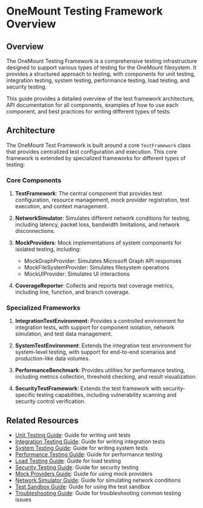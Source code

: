 # OneMount Testing Framework Overview

## Overview

The OneMount Testing Framework is a comprehensive testing infrastructure designed to support various types of testing for the OneMount filesystem. It provides a structured approach to testing, with components for unit testing, integration testing, system testing, performance testing, load testing, and security testing.

This guide provides a detailed overview of the test framework architecture, API documentation for all components, examples of how to use each component, and best practices for writing different types of tests.

## Architecture

The OneMount Test Framework is built around a core `TestFramework` class that provides centralized test configuration and execution. This core framework is extended by specialized frameworks for different types of testing:

### Core Components

1. **TestFramework**: The central component that provides test configuration, resource management, mock provider registration, test execution, and context management.

2. **NetworkSimulator**: Simulates different network conditions for testing, including latency, packet loss, bandwidth limitations, and network disconnections.

3. **MockProviders**: Mock implementations of system components for isolated testing, including:
   - MockGraphProvider: Simulates Microsoft Graph API responses
   - MockFileSystemProvider: Simulates filesystem operations
   - MockUIProvider: Simulates UI interactions

4. **CoverageReporter**: Collects and reports test coverage metrics, including line, function, and branch coverage.

### Specialized Frameworks

1. **IntegrationTestEnvironment**: Provides a controlled environment for integration tests, with support for component isolation, network simulation, and test data management.

2. **SystemTestEnvironment**: Extends the integration test environment for system-level testing, with support for end-to-end scenarios and production-like data volumes.

3. **PerformanceBenchmark**: Provides utilities for performance testing, including metrics collection, threshold checking, and result visualization.

4. **SecurityTestFramework**: Extends the test framework with security-specific testing capabilities, including vulnerability scanning and security control verification.

## Related Resources

- [Unit Testing Guide](unit-testing-guide.md): Guide for writing unit tests
- [Integration Testing Guide](integration-testing-guide.md): Guide for writing integration tests
- [System Testing Guide](system-testing-guide.md): Guide for writing system tests
- [Performance Testing Guide](performance-testing-guide.md): Guide for performance testing
- [Load Testing Guide](load-testing-guide.md): Guide for load testing
- [Security Testing Guide](security-testing-guide.md): Guide for security testing
- [Mock Providers Guide](../components/mock-providers-guide.md): Guide for using mock providers
- [Network Simulator Guide](../components/network-simulator-guide.md): Guide for simulating network conditions
- [Test Sandbox Guide](../components/test-sandbox-guide.md): Guide for using the test sandbox
- [Troubleshooting Guide](../troubleshooting.md): Guide for troubleshooting common testing issues
